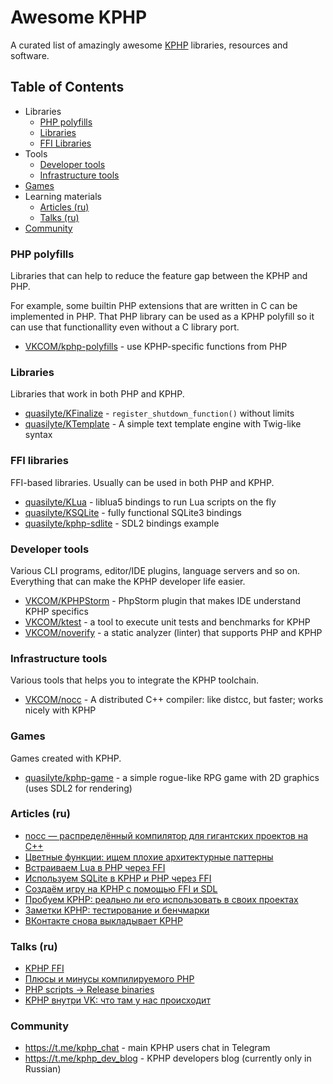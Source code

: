 # Awesome KPHP

A curated list of amazingly awesome [KPHP](https://github.com/VKCOM/kphp/) libraries, resources and software.

## Table of Contents

* Libraries
  * [PHP polyfills](#php-polyfills)
  * [Libraries](#libraries)
  * [FFI Libraries](#ffi-libraries)
* Tools
  * [Developer tools](#developer-tools)
  * [Infrastructure tools](#infrastructure-tools)
* [Games](#games)
* Learning materials
  * [Articles (ru)](#articles-ru)
  * [Talks (ru)](#talks-ru)
* [Community](#community)
  
### PHP polyfills

Libraries that can help to reduce the feature gap between the KPHP and PHP.

For example, some builtin PHP extensions that are written in C can be implemented in PHP.
That PHP library can be used as a KPHP polyfill so it can use that functionallity even without
a C library port.

* [VKCOM/kphp-polyfills](https://github.com/VKCOM/kphp-polyfills) - use KPHP-specific functions from PHP

### Libraries

Libraries that work in both PHP and KPHP.

* [quasilyte/KFinalize](https://github.com/quasilyte/KFinalize) - `register_shutdown_function()` without limits
* [quasilyte/KTemplate](https://github.com/quasilyte/KTemplate) - A simple text template engine with Twig-like syntax

### FFI libraries

FFI-based libraries. Usually can be used in both PHP and KPHP.

* [quasilyte/KLua](https://github.com/quasilyte/KLua) - liblua5 bindings to run Lua scripts on the fly
* [quasilyte/KSQLite](https://github.com/quasilyte/KSQLite) - fully functional SQLite3 bindings
* [quasilyte/kphp-sdlite](https://github.com/quasilyte/kphp-sdlite) - SDL2 bindings example

### Developer tools

Various CLI programs, editor/IDE plugins, language servers and so on. Everything that can make the KPHP developer life easier.

* [VKCOM/KPHPStorm](https://github.com/VKCOM/kphpstorm) - PhpStorm plugin that makes IDE understand KPHP specifics
* [VKCOM/ktest](https://github.com/VKCOM/ktest) - a tool to execute unit tests and benchmarks for KPHP
* [VKCOM/noverify](https://github.com/VKCOM/noverify) - a static analyzer (linter) that supports PHP and KPHP

### Infrastructure tools

Various tools that helps you to integrate the KPHP toolchain.

* [VKCOM/nocc](https://github.com/VKCOM/nocc) - A distributed C++ compiler: like distcc, but faster; works nicely with KPHP

### Games

Games created with KPHP.

* [quasilyte/kphp-game](https://github.com/quasilyte/kphp-game) - a simple rogue-like RPG game with 2D graphics (uses SDL2 for rendering)

### Articles (ru)

* [nocc — распределённый компилятор для гигантских проектов на С++](https://habr.com/ru/company/vk/blog/694536/)
* [Цветные функции: ищем плохие архитектурные паттерны](https://habr.com/ru/company/vk/blog/691828/)
* [Встраиваем Lua в PHP через FFI](https://habr.com/ru/company/vk/blog/681400/)
* [Используем SQLite в KPHP и PHP через FFI](https://habr.com/ru/post/653677/)
* [Создаём игру на KPHP с помощью FFI и SDL](https://habr.com/ru/company/vk/blog/581238/)
* [Пробуем KPHP: реально ли его использовать в своих проектах](https://php.zone/post/kphp-in-life)
* [Заметки KPHP: тестирование и бенчмарки](https://habr.com/ru/company/vk/blog/572424/)
* [ВКонтакте снова выкладывает KPHP](https://habr.com/ru/company/vk/blog/527420/)

### Talks (ru)

* [KPHP FFI](https://speakerdeck.com/quasilyte/kphp-ffi)
* [Плюсы и минусы компилируемого PHP](https://vk.com/wall-147415323_4677?z=video-147415323_456239083%2Fab939a83cc8e115d47%2Fpl_post_-147415323_4677)
* [PHP scripts -> Release binaries](https://www.youtube.com/watch?v=nr1883za8tM&t=306s)
* [KPHP внутри VK: что там у нас происходит](https://www.youtube.com/watch?v=3vO2TAkq7zE)

### Community

* <https://t.me/kphp_chat> - main KPHP users chat in Telegram
* <https://t.me/kphp_dev_blog> - KPHP developers blog (currently only in Russian)
